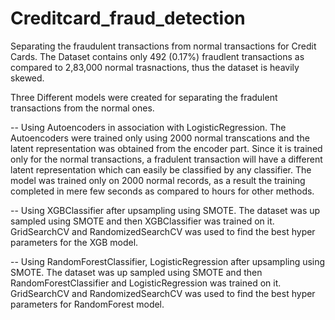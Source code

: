 # Creditcard_fraud_detection
Separating the fraudulent transactions from normal transactions for Credit Cards.
The Dataset contains only 492 (0.17%) fraudlent transactions as compared to 2,83,000 normal trasnactions, thus the dataset is heavily skewed.

Three Different models were created for separating the fradulent transactions from the normal ones.

-- Using Autoencoders in association with LogisticRegression.
The Autoencoders were trained only using 2000 normal transcations and the latent representation was obtained from the encoder part.
Since it is trained only for the normal transactions, a fradulent transaction will have a different latent representation which can easily be classified by any classifier.
The model was trained only on 2000 normal records, as a result the training completed in mere few seconds as compared to hours for other methods.

-- Using XGBClassifier after upsampling using SMOTE.
The dataset was up sampled using SMOTE and then XGBClassifier was trained on it.
GridSearchCV and RandomizedSearchCV was used to find the best hyper parameters for the XGB model.

-- Using RandomForestClassifier, LogisticRegression after upsampling using SMOTE.
The dataset was up sampled using SMOTE and then RandomForestClassifier and LogisticRegression was trained on it.
GridSearchCV and RandomizedSearchCV was used to find the best hyper parameters for RandomForest model.

